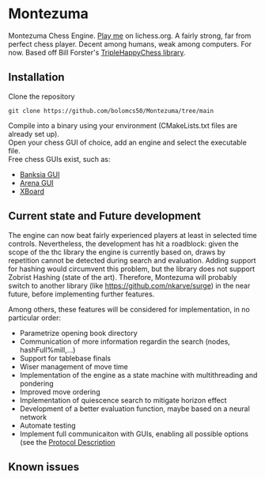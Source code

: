 # Montezuma
Montezuma Chess Engine. [Play me](https://lichess.org/@/Montezuma_BOT) on lichess.org.
A fairly strong, far from perfect chess player. Decent among humans, weak among computers. For now.
Based off Bill Forster's [TripleHappyChess library](https://github.com/billforsternz/thc-chess-library).

## Installation
Clone the repository
```
git clone https://github.com/bolomcs50/Montezuma/tree/main
```

Compile into a binary using your environment (CMakeLists.txt files are already set up).  
Open your chess GUI of choice, add an engine and select the executable file.  
Free chess GUIs exist, such as:  
* [Banksia GUI](https://banksiagui.com/)
* [Arena GUI](http://www.playwitharena.de/)
* [XBoard](https://www.gnu.org/software/xboard/)

## Current state and Future development
The engine can now beat fairly experienced players at least in selected time controls.
Nevertheless, the development has hit a roadblock: given the scope of the thc library the engine is currently based on, draws by repetition cannot be detected during search and evaluation. Adding support for hashing would circumvent this problem, but the library does not support Zobrist Hashing (state of the art).
Therefore, Montezuma will probably switch to another library (like https://github.com/nkarve/surge) in the near future, before implementing further features.


Among others, these features will be considered for implementation, in no particular order:
* Parametrize opening book directory
* Communication of more information regardin the search (nodes, hashFull%mill,...)
* Support for tablebase finals
* Wiser management of move time
* Implementation of the engine as a state machine with multithreading and pondering
* Improved move ordering
* Implementation of quiescence search to mitigate horizon effect
* Development of a better evaluation function, maybe based on a neural network
* Automate testing
* Implement full communicaiton with GUIs, enabling all possible options (see the [Protocol Description](http://wbec-ridderkerk.nl/html/UCIProtocol.html )

## Known issues
